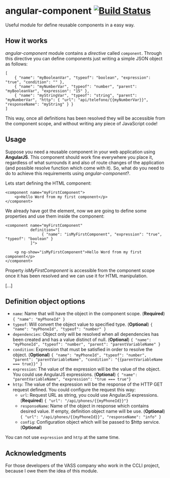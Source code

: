 # angular-component [![Build Status](https://travis-ci.org/pablolazaro/angular-component.svg?branch=master)](https://travis-ci.org/pablolazaro/angular-component)

Useful module for define reusable components in a easy way.

## How it works

*angular-component* module contains a *directive* called `component`. Through this directive you can define components just writing a simple JSON object as follows:

    [
        { "name": "myBooleanVar", "typeof": "boolean", "expression": "true", "condition": "" },
        { "name": "myNumberVar", "typeof": "number", "parent": "myBooleanVar", "expression": "15" },
        { "name": "myStringVar", "typeof": "string", "parent": "myNumberVar", "http": { "url": "api/telefono/{{myNumberVar}}", "responseName": "myString" } }
    ]

This way, once all definitions has been resolved they will be accessible from the component scope, and without writing any piece of JavaScript code!

## Usage

Suppose you need a reusable component in your web application using **AngularJS**.
This component should work fine everywhere you place it, regardless of what surrounds it and also of route changes of the application (and possible resolve function which come with it).
So, what do you need to do to achieve this requirements using *angular-component*?.

Lets start defining the HTML component:

    <component name="myFirstComponent">
        <p>Hello Word from my first component</p>
    </component>

We already have got the element, now we are going to define some properties and use them inside the component:

    <component name="myFirstComponent" 
               definition="[
                    { "name": "isMyFirstComponent", "expression": "true", "typeof": "boolean" }
               ]">
               
        <p ng-show="isMyFirstComponent">Hello Word from my first component</p>
    </component>

Property *isMyFirstComponent* is accessible from the component scope once it has been resolved and we can use it for HTML manipulation.

[...]


## Definition object options

 - `name`: Name that will have the object in the component scope. (**Required**)
		`{ "name": "myPhoneId" }`
 - `typeof`: Will convert the object value to specified type. (**Optional**)
		 `{ "name": "myPhoneId", "typeof": "number" }`
 - `dependencies`: Object only will be resolved when all dependencies has been created and has a value distinct of null. (**Optional**)
		 `{ "name": "myPhoneId", "typeof": "number", "parent": "parentVariableName" }`
 - `condition`: Expression that must be satisfied in order to resolve the object. (**Optional**)
		 `{ "name": "myPhoneId", "typeof": "number", "parent": "parentVariableName", "condition": "{{parentVariableName === true}}" }`
 - `expression`: The value of the expression will be the value of the object. You could use AngularJS expressions. (**Optional**)
		`{ "name": "parentVariableName", "expression": "true === true"}`
 - `http`: The value of the expression will be the response of the HTTP GET request defined. You could configure the request this way:
	- `url`: Request URL as string, you could use AngularJS expressions. (**Required**)
			 `{ "url": "/api/phones/{{myPhoneId}}"}`
	- `responseName`: Name of the object in response which contains desired value. If empty, definition object name will be use. (**Optional**)
			 `{ "url": "/api/phones/{{myPhoneId}}", "responseName": "info" }`
	- `config`: Configuration object which will be passed to $http service. (**Optional**)

You can not use `expression` and `http` at the same time.

## Acknowledgments

For those developers of the VASS company who work in the CCLI project, because I owe them the idea of this module.
